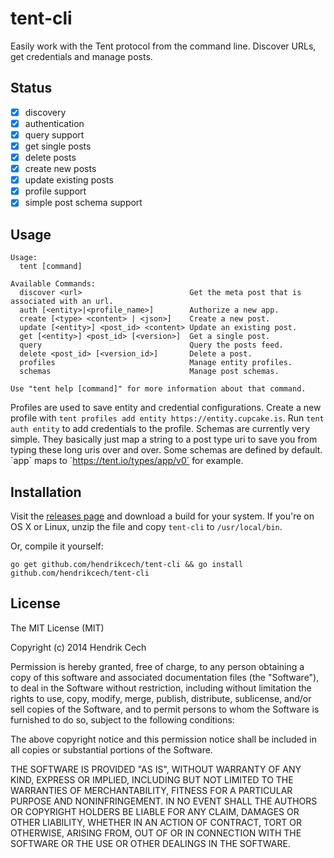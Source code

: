 tent-cli
======

Easily work with the Tent protocol from the command line. Discover URLs, get credentials and manage posts.

## Status
- [X] discovery
- [X] authentication
- [X] query support
- [X] get single posts
- [X] delete posts
- [X] create new posts
- [X] update existing posts
- [X] profile support
- [X] simple post schema support

## Usage
```
Usage:
  tent [command]

Available Commands:
  discover <url>                        Get the meta post that is associated with an url.
  auth [<entity>|<profile_name>]        Authorize a new app.
  create [<type> <content> | <json>]    Create a new post.
  update [<entity>] <post_id> <content> Update an existing post.
  get [<entity>] <post_id> [<version>]  Get a single post.
  query                                 Query the posts feed.
  delete <post_id> [<version_id>]       Delete a post.
  profiles                              Manage entity profiles.
  schemas                               Manage post schemas.

Use "tent help [command]" for more information about that command.
```

Profiles are used to save entity and credential configurations. Create a new profile with `tent profiles add entity https://entity.cupcake.is`. Run `tent auth entity` to add credentials to the profile.
Schemas are currently very simple. They basically just map a string to a post type uri to save you from typing these long uris over and over.
Some schemas are defined by default. ´app´ maps to ´https://tent.io/types/app/v0´ for example.

## Installation
Visit the [releases page](https://github.com/hendrikcech/tent-cli/releases/latest) and download a build for your system. If you're on OS X or Linux, unzip the file and copy `tent-cli` to `/usr/local/bin`.

Or, compile it yourself:
```
go get github.com/hendrikcech/tent-cli && go install github.com/hendrikcech/tent-cli
```


## License
The MIT License (MIT)

Copyright (c) 2014 Hendrik Cech

Permission is hereby granted, free of charge, to any person obtaining a copy
of this software and associated documentation files (the "Software"), to deal
in the Software without restriction, including without limitation the rights
to use, copy, modify, merge, publish, distribute, sublicense, and/or sell
copies of the Software, and to permit persons to whom the Software is
furnished to do so, subject to the following conditions:

The above copyright notice and this permission notice shall be included in all
copies or substantial portions of the Software.

THE SOFTWARE IS PROVIDED "AS IS", WITHOUT WARRANTY OF ANY KIND, EXPRESS OR
IMPLIED, INCLUDING BUT NOT LIMITED TO THE WARRANTIES OF MERCHANTABILITY,
FITNESS FOR A PARTICULAR PURPOSE AND NONINFRINGEMENT. IN NO EVENT SHALL THE
AUTHORS OR COPYRIGHT HOLDERS BE LIABLE FOR ANY CLAIM, DAMAGES OR OTHER
LIABILITY, WHETHER IN AN ACTION OF CONTRACT, TORT OR OTHERWISE, ARISING FROM,
OUT OF OR IN CONNECTION WITH THE SOFTWARE OR THE USE OR OTHER DEALINGS IN THE
SOFTWARE.
